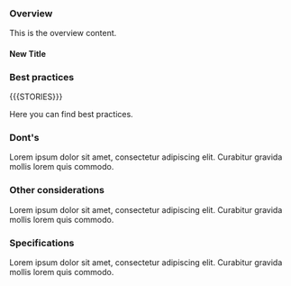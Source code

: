 ### Overview

This is the overview content.

#### New Title

### Best practices

{{{STORIES}}}

Here you can find best practices.

### Dont's

Lorem ipsum dolor sit amet, consectetur adipiscing elit. Curabitur gravida mollis lorem quis commodo.

### Other considerations

Lorem ipsum dolor sit amet, consectetur adipiscing elit. Curabitur gravida mollis lorem quis commodo.

### Specifications

Lorem ipsum dolor sit amet, consectetur adipiscing elit. Curabitur gravida mollis lorem quis commodo.


